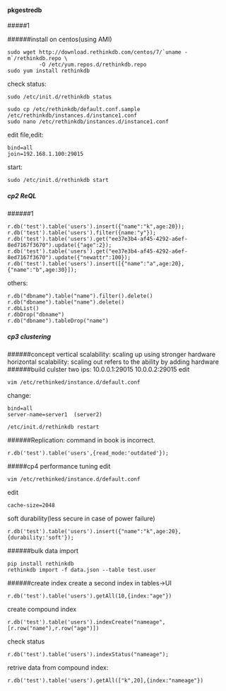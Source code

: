 #### pkgestredb
#####1

######install on centos(using AMI)
```
sudo wget http://download.rethinkdb.com/centos/7/`uname -m`/rethinkdb.repo \
          -O /etc/yum.repos.d/rethinkdb.repo
sudo yum install rethinkdb
```

check status:
```
sudo /etc/init.d/rethinkdb status
```
```
sudo cp /etc/rethinkdb/default.conf.sample /etc/rethinkdb/instances.d/instance1.conf
sudo nano /etc/rethinkdb/instances.d/instance1.conf
```


edit file,edit:
```
bind=all
join=192.168.1.100:29015
```

start:
```
sudo /etc/init.d/rethinkdb start
```

##### cp2 ReQL
######1
```
r.db('test').table('users').insert({"name":"k",age:20});
r.db('test').table('users').filter({name:"y"});
r.db('test').table('users').get("ee37e3b4-af45-4292-a6ef-8ed7167f3670").update({"age":2});
r.db('test').table('users').get("ee37e3b4-af45-4292-a6ef-8ed7167f3670").update({"newattr":100});
r.db('test').table('users').insert([{"name":"a",age:20},{"name":"b",age:30}]);
```
others:
```
r.db("dbname").table("name").filter().delete()
r.db("dbname").table("name").delete()
r.dbList()
r.dbDrop("dbname")
r.db("dbname").tableDrop("name")
```
##### cp3 clustering
######concept
vertical scalability: scaling up using stronger hardware
horizontal scalability: scaling out refers to the ability by adding hardware
######build culster
two ips: 10.0.0.1:29015  10.0.0.2:29015
edit 
```
vim /etc/rethinked/instance.d/default.conf
```

change:
```
bind=all
server-name=server1  (server2)
```
```
/etc/init.d/rethinkdb restart
```

######Replication:
command in book is incorrect.
```
r.db('test').table('users',{read_mode:'outdated'});
```


#####cp4 performance tuning
edit 
```
vim /etc/rethinked/instance.d/default.conf
```
edit
```
cache-size=2048
```

soft durability(less secure in case of power failure)
```
r.db('test').table('users').insert({"name":"k",age:20},{durability:'soft'});
```

######bulk data import
```
pip install rethinkdb
rethinkdb import -f data.json --table test.user
```

######create index
create a second index in tables->UI
```
r.db('test').table('users').getAll(10,{index:"age"})
```

create compound index
```
r.db('test').table('users').indexCreate("nameage",[r.row("name"),r.row("age")])
```
check status
```
r.db('test').table('users').indexStatus("nameage");
```
retrive data from compound index:
```
r.db('test').table('users').getAll(["k",20],{index:"nameage"})
```

